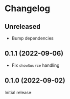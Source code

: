 # Changelog

## Unreleased

- Bump dependencies

## 0.1.1 (2022-09-06)

- Fix `showSource` handling

## 0.1.0 (2022-09-02)

Initial release
